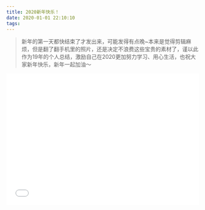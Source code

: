 ```yaml
---
title: 2020新年快乐！
date: 2020-01-01 22:10:10
tags:
---
```



> 新年的第一天都快结束了才发出来，可能发得有点晚~本来是觉得剪辑麻烦，但是翻了翻手机里的照片，还是决定不浪费这些宝贵的素材了，谨以此作为19年的个人总结，激励自己在2020更加努力学习、用心生活，也祝大家新年快乐，新年一起加油～
>

<div style="height: 0;padding-bottom:65%;position: relative;">
<iframe width="760" height="510"  
        src="//player.bilibili.com/player.html?aid=81691382&cid=139780207&page=1" scrolling="no" border="0" frameborder="no" framespacing="0" allowfullscreen="" style="position: absolute;height: 105%;width: 100%;"> </iframe>
</div>  



<br />
